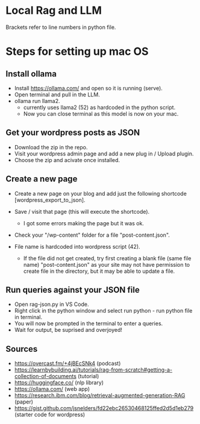 # Local Rag and LLM

Brackets refer to line numbers in python file.

# Steps for setting up mac OS

## Install ollama

- Install https://ollama.com/ and open so it is running (serve).
- Open terminal and pull in the LLM.
- ollama run llama2.
  - currently uses llama2 (52) as hardcoded in the python script.
  - Now you can close terminal as this model is now on your mac.

## Get your wordpress posts as JSON

- Download the zip in the repo.
- Visit your wordpress admin page and add a new plug in / Upload plugin.
- Choose the zip and acivate once installed.

## Create a new page

- Create a new page on your blog and add just the following shortcode [wordpress_export_to_json].
- Save / visit that page (this will execute the shortcode).

  - I got some errors making the page but it was ok.

- Check your "/wp-content" folder for a file "post-content.json".
- File name is hardcoded into wordpress script (42).
  - If the file did not get created, try first creating a blank file (same file name) "post-content.json" as your site may not have permission to create file in the directory, but it may be able to update a file.

## Run queries against your JSON file

- Open rag-json.py in VS Code.
- Right click in the python window and select run python - run python file in terminal.
- You will now be prompted in the terminal to enter a queries.
- Wait for output, be suprised and overjoyed!

## Sources

- https://overcast.fm/+4jBEcSNk4 (podcast)
- https://learnbybuilding.ai/tutorials/rag-from-scratch#getting-a-collection-of-documents (tutorial)
- https://huggingface.co/ (nlp library)
- https://ollama.com/ (web app)
- https://research.ibm.com/blog/retrieval-augmented-generation-RAG (paper)
- https://gist.github.com/jsnelders/fd22ebc26530468125ffed2d5d1eb279 (starter code for wordpress)
